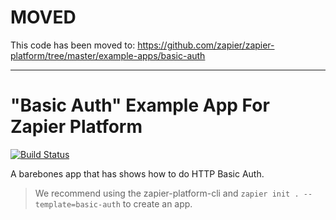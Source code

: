 # MOVED

This code has been moved to: https://github.com/zapier/zapier-platform/tree/master/example-apps/basic-auth

---

# "Basic Auth" Example App For Zapier Platform

[![Build Status](https://travis-ci.org/zapier/zapier-platform-example-app-basic-auth.svg?branch=master)](https://travis-ci.org/zapier/zapier-platform-example-app-basic-auth)

A barebones app that has shows how to do HTTP Basic Auth.

> We recommend using the zapier-platform-cli and `zapier init . --template=basic-auth` to create an app.
